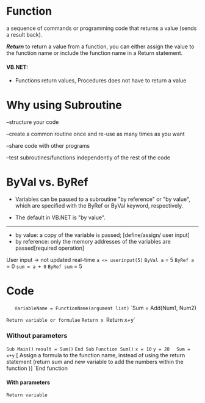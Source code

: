 # Function
   
a sequence of commands or programming code that returns a value (sends a result back).

***Return***
to return a value from a function, you can either assign the value to the function name or include the function name in a Return statement.

#### VB.NET:
-    Functions return values, Procedures does not have to return a value

# Why using Subroutine

–structure your code

–create a common routine once and re-use as many times as you want

–share code with other programs

–test subroutines/functions independently of the rest of the code

# ByVal vs. ByRef
- Variables can be passed to a subroutine "by reference" or "by value", which are specified with the ByRef or ByVal keyword, respectively. 

- The default in VB.NET is "by value". 
--------
-    by value: a copy of the variable is passed; [define/assign/ user input]
-    by reference: only the memory addresses of the variables are passed[required operation]

User input -> not updated real-time
`a <= userinput(5)`
`ByVal a` = 5
`ByRef a` = 0
`sum = a + 0`
`ByRef sum` = 5
# Code
`   VariableName = FunctionName(argument list)`
	`Sum = Add(Num1, Num2)

`Return variable or formulae`
`Return x
`Return x+y`
### Without parameters
`Sub Main()`
	`result = Sum()`
`End Sub`
`Function Sum()`
	`x = 10`
	`y = 20`
``	Sum = x+y`` [ Assign a formula to the function name, instead of using the return statement (return sum and new variable to add the numbers within the function )]
`End function
#### With parameters
`Return variable`

